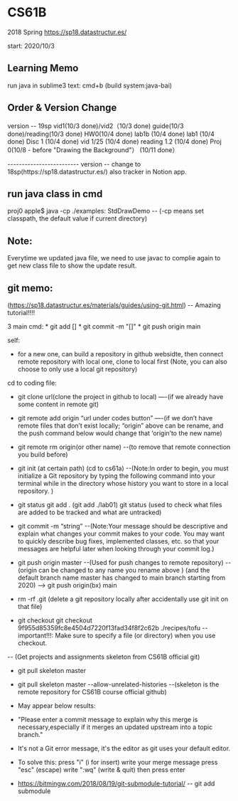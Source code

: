 # CS61B
2018 Spring
https://sp18.datastructur.es/

start: 2020/10/3


## Learning Memo
run java in sublime3 text: cmd+b (build system:java-bai)


## Order & Version Change
<p>version -- 19sp
vid1(10/3 done)/vid2（10/3 done)
guide(10/3 done)/reading(10/3 done)
HW0(10/4 done) 
lab1b (10/4 done)
lab1 (10/4 done)
Disc 1 (10/4 done)
vid 1/25 (10/4 done)
reading 1.2 (10/4 done)
Proj 0(10/8 - before "Drawing the Background"）
(10/11 done）</p>
-------------------------
version -- change to 18sp(https://sp18.datastructur.es/)
also tracker in Notion app.




## run java class in cmd
proj0 apple$ java -cp ./examples: StdDrawDemo
-- (-cp means set classpath, the default value if current directory)

## Note:
Everytime we updated java file, we need to use javac to complie again to get new class file to show the update result.



## git memo:
(https://sp18.datastructur.es/materials/guides/using-git.html) -- Amazing tutorial!!!!

3 main cmd:
	* git add []
	* git commit -m "[]"
	* git push origin main


self:
* for a new one, can build a repository in github websidte, then connect remote repository with local one, clone to local first (Note, you can also choose to only use a local git repository)

cd to coding file:
* git clone url(clone the project in github to local) 
—-(if we already have some content in remote git)

* git remote add origin “url under codes button”
—-(if we don’t have remote files that don’t exist locally;
“origin” above can be rename, and the push command below would change that ‘origin’to the new name)

* git remote rm origin(or other name)
--(to remove that remote connection you build before)

* git init (at certain path) (cd to cs61a)
--(Note:In order to begin, you must initialize a Git repository by typing the following command into your terminal while in the directory whose history you want to store in a local repository. )

* git status
git add . (git add ./lab01)
git status (used to check what files are added to be tracked and what are untracked)

* git commit -m “string”
--(Note:Your message should be descriptive and explain what changes your commit makes to your code. You may want to quickly describe bug fixes, implemented classes, etc. so that your messages are helpful later when looking through your commit log.)

* git push origin master 
--(Used for push changes to remote repository)
--(origin can be changed to any name you rename above ) (and the default branch name master has changed to main branch starting from 2020) —> git push origin(bx) main

* rm -rf .git (delete a git repository locally after accidentally use git init on that file)

* git checkout
git checkout 9f955d85359fc8e4504d7220f13fad34f8f2c62b ./recipes/tofu
--important!!!: Make sure to specify a file (or directory) when you use checkout. 



-- (Get projects and assignments skeleton from CS61B official git)
* git pull skeleton master
* git pull skeleton master --allow-unrelated-histories
--(skeleton is the remote repository for CS61B course official github)
* May appear below results:
* "Please enter a commit message to explain why this merge is necessary,especially if it merges an updated upstream into a topic branch."
* It's not a Git error message, it's the editor as git uses your default editor.

* To solve this:
	press "i" (i for insert)
	write your merge message
	press "esc" (escape)
	write ":wq" (write & quit)
	then press enter


* https://bitmingw.com/2018/08/19/git-submodule-tutorial/
-- git add submodule

